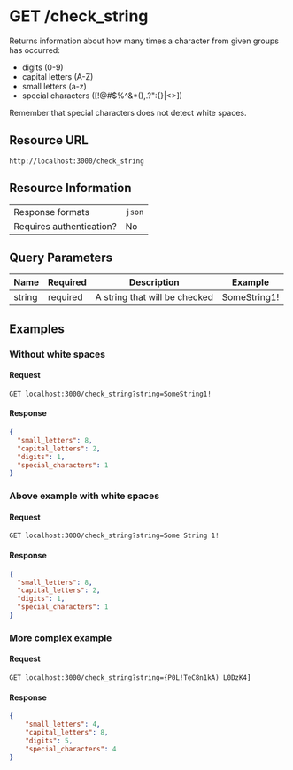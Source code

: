 # GET /check_string

Returns information about how many times a character from given groups has occurred:
* digits (0-9)
* capital letters (A-Z)
* small letters (a-z)
* special characters ([!@#$%^&*(),.?":{}|<>])

Remember that special characters does not detect white spaces.

## Resource URL

`http://localhost:3000/check_string`

## Resource Information

|||                         
|---|---|
|Response formats|`json`|
|Requires authentication?|No|



## Query Parameters
|Name|Required|Description|Example|
|---|---|---|---|
|string|required|A string that will be checked|SomeString1!|

## Examples

### Without white spaces
#### Request
`GET localhost:3000/check_string?string=SomeString1!`

#### Response
```json
{
  "small_letters": 8,
  "capital_letters": 2,
  "digits": 1,
  "special_characters": 1
}
```

### Above example with white spaces
#### Request
`GET localhost:3000/check_string?string=Some String 1!`

#### Response
```json
{
  "small_letters": 8,
  "capital_letters": 2,
  "digits": 1,
  "special_characters": 1
}
```

### More complex example
#### Request
`GET localhost:3000/check_string?string={P0L!TeC8n1kA) L0DzK4]`

#### Response
```json
{
    "small_letters": 4,
    "capital_letters": 8,
    "digits": 5,
    "special_characters": 4
}
```

